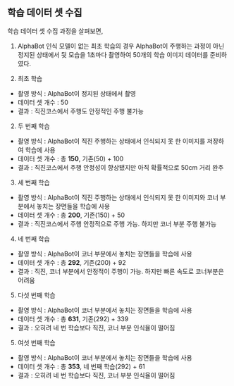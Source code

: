 ## 학습 데이터 셋 수집
학습 데이터 셋 수집 과정을 살펴보면,
1. AlphaBot 인식 모델이 없는 최초 학습의 경우 AlphaBot이 주행하는 과정이 아닌 정지된 상태에서 뒷 모습을 1초마다 촬영하여 50개의 학습 이미지 데이터를 준비하였다.

1. 최초 학습
* 촬영 방식 : AlphaBot이 정지된 상태에서 촬영
* 데이터 셋 개수 : 50
* 결과 : 직진코스에서 주행도 안정적인 주행 불가능

2. 두 번째 학습
* 촬영 방식 : AlphaBot이 직진 주행하는 상태에서 인식되지 못 한 이미지를 저장하여 학습에 사용
* 데이터 셋 개수 : 총 **150**, 기존(50) + 100
* 결과 : 직진코스에서 주행 안정성이 향상됐지만 아직 확률적으로 50cm 거리 완주

3. 세 번째 학습
* 촬영 방식 : AlphaBot이 직진 주행하는 상태에서 인식되지 못 한 이미지와 코너 부분에서 놓치는 장면들을 학습에 사용
* 데이터 셋 개수 : 총 **200**, 기존(150) + 50
* 결과 : 직진코스에서 주행 안정적으로 주행 가능. 하지만 코너 부분 주행 불가능

4. 네 번째 학습
* 촬영 방식 : AlphaBot이 코너 부분에서 놓치는 장면들을 학습에 사용
* 데이터 셋 개수 : 총 **292**, 기존(200) + 92
* 결과 : 직진, 코너 부분에서 안정적이 주행이 가능. 하지만 빠른 속도로 코너부분은 어려움

5. 다섯 번째 학습
* 촬영 방식 : AlphaBot이 코너 부분에서 놓치는 장면들을 학습에 사용
* 데이터 셋 개수 : 총 **631**, 기존(292) + 339
* 결과 : 오히려 네 번 학습보다 직진, 코너 부분 인식율이 떨어짐

5. 여섯 번째 학습
* 촬영 방식 : AlphaBot이 코너 부분에서 놓치는 장면들을 학습에 사용
* 데이터 셋 개수 : 총 **353**, 네 번째 학습(292) + 61
* 결과 : 오히려 네 번 학습보다 직진, 코너 부분 인식율이 떨어짐
